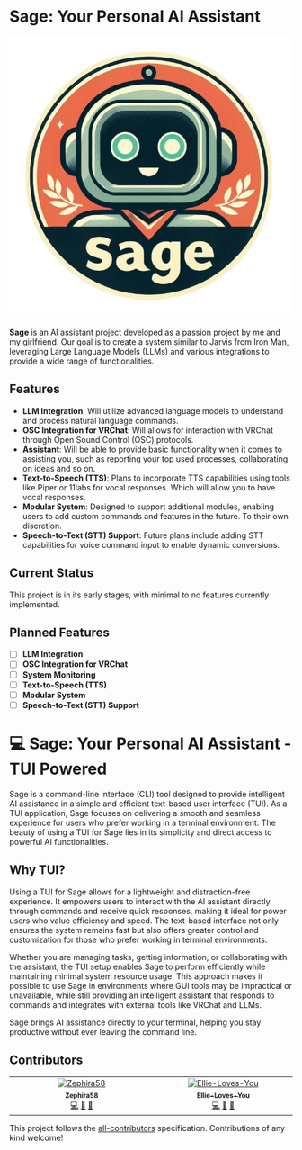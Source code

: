 # Sage: Your Personal AI Assistant

![icon](https://github.com/Zephira58/sage/blob/main/assets/icon.png?raw=true)

**Sage** is an AI assistant project developed as a passion project by me and my girlfriend. Our goal is to create a system similar to Jarvis from Iron Man, leveraging Large Language Models (LLMs) and various integrations to provide a wide range of functionalities.

## Features

- **LLM Integration**: Will utilize advanced language models to understand and process natural language commands.
- **OSC Integration for VRChat**: Will allows for interaction with VRChat through Open Sound Control (OSC) protocols.
- **Assistant**: Will be able to provide basic functionality when it comes to assisting you, such as reporting your top used processes, collaborating on ideas and so on.
- **Text-to-Speech (TTS)**: Plans to incorporate TTS capabilities using tools like Piper or 11labs for vocal responses. Which will allow you to have vocal responses.
- **Modular System**: Designed to support additional modules, enabling users to add custom commands and features in the future. To their own discretion.
- **Speech-to-Text (STT) Support**: Future plans include adding STT capabilities for voice command input to enable dynamic conversions.

## Current Status
This project is in its early stages, with minimal to no features currently implemented.

## Planned Features

- [ ] **LLM Integration**
- [ ] **OSC Integration for VRChat**
- [ ] **System Monitoring**
- [ ] **Text-to-Speech (TTS)**
- [ ] **Modular System**
- [ ] **Speech-to-Text (STT) Support**

# 💻 Sage: Your Personal AI Assistant - TUI Powered

Sage is a command-line interface (CLI) tool designed to provide intelligent AI assistance in a simple and efficient text-based user interface (TUI). As a TUI application, Sage focuses on delivering a smooth and seamless experience for users who prefer working in a terminal environment. The beauty of using a TUI for Sage lies in its simplicity and direct access to powerful AI functionalities.

## Why TUI?

Using a TUI for Sage allows for a lightweight and distraction-free experience. It empowers users to interact with the AI assistant directly through commands and receive quick responses, making it ideal for power users who value efficiency and speed. The text-based interface not only ensures the system remains fast but also offers greater control and customization for those who prefer working in terminal environments.

Whether you are managing tasks, getting information, or collaborating with the assistant, the TUI setup enables Sage to perform efficiently while maintaining minimal system resource usage. This approach makes it possible to use Sage in environments where GUI tools may be impractical or unavailable, while still providing an intelligent assistant that responds to commands and integrates with external tools like VRChat and LLMs.

Sage brings AI assistance directly to your terminal, helping you stay productive without ever leaving the command line.


## Contributors

<!-- ALL-CONTRIBUTORS-LIST:START - Do not remove or modify this section -->
<!-- prettier-ignore-start -->
<!-- markdownlint-disable -->
<table>
  <tbody>
    <tr>
<!-- Zephi -->
      <td align="center" valign="top" width="14.28%"><a href="https://github.com/Zephira58"><img src="https://avatars.githubusercontent.com/u/66909997?v=4?s=100" width="100px;" alt="Zephira58"/><br /><sub><b>Zephira58</b></sub></a><br /><a href="https://github.com/Zephira58/sage/commits?author=Zephira58" title="Code">💻</a> <a href="" title="Design">🎨</a> <a href="" title="Maintenance">🚧</a></td>
<!-- Ellie -->
      <td align="center" valign="top" width="14.28%"><a href="https://github.com/Ellie-Loves-You"><img src="https://avatars.githubusercontent.com/u/156899494?v=4" width="100px;" alt="Ellie-Loves-You"/><br /><sub><b>Ellie-Loves-You</b></sub></a><br /><a href="https://github.com/Zephira58/sage/commits?author=Ellie-Loves-You" title="Code">💻</a> <a href="https://github.com/Zephira58/sage/issues?q=author%3AEllie-Loves-You" title="Bug reports">🐛</a> <a href="" title="Maintenance">🚧</a></td> 
    </tr>
  </tbody>
</table>

<!-- markdownlint-restore -->
<!-- prettier-ignore-end -->

<!-- ALL-CONTRIBUTORS-LIST:END -->

This project follows the [all-contributors](https://github.com/all-contributors/all-contributors) specification. Contributions of any kind welcome!

